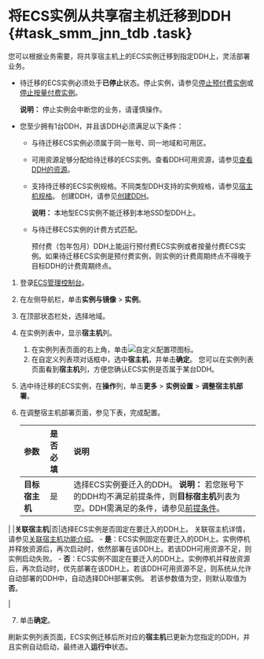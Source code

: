 # 将ECS实例从共享宿主机迁移到DDH {#task_smm_jnn_tdb .task}

您可以根据业务需要，将共享宿主机上的ECS实例迁移到指定DDH上，灵活部署业务。

-   待迁移的ECS实例必须处于**已停止**状态。停止实例，请参见[停止预付费实例](../../cn.zh-CN/实例/管理实例/启动和停止实例.md#section_fdq_nsl_xdb)或[停止按量付费实例](../../cn.zh-CN/实例/管理实例/启动和停止实例.md#section_nz3_l5r_pgb)。

    **说明：** 停止实例会中断您的业务，请谨慎操作。

-   您至少拥有1台DDH，并且该DDH必须满足以下条件：
    -   与待迁移ECS实例必须属于同一账号、同一地域和可用区。
    -   可用资源足够分配给待迁移的ECS实例。查看DDH可用资源，请参见[查看DDH的资源](cn.zh-CN/用户指南/查看DDH资源.md#)。
    -   支持待迁移的ECS实例规格。不同类型DDH支持的实例规格，请参见[宿主机规格](../cn.zh-CN/产品简介/宿主机规格.md#)。 创建DDH，请参见[创建DDH](../cn.zh-CN/快速入门/创建包年包月DDH.md#)。

        **说明：** 本地型ECS实例不能迁移到本地SSD型DDH上。

    -   与待迁移ECS实例的计费方式匹配。

        预付费（包年包月）DDH上能运行预付费ECS实例或者按量付费ECS实例。如果待迁移ECS实例是预付费实例，则实例的计费周期终点不得晚于目标DDH的计费周期终点。


1.  登录[ECS管理控制台](https://ecs.console.aliyun.com)。
2.  在左侧导航栏，单击**实例与镜像** \> **实例**。
3.  在顶部状态栏处，选择地域。
4.  在实例列表中，显示**宿主机**列。 

    1.  在实例列表页面的右上角，单击![自定义配置项](http://static-aliyun-doc.oss-cn-hangzhou.aliyuncs.com/assets/img/6633/15651010631350_zh-CN.png)图标。
    2.  在自定义列表项对话框中，选中**宿主机**，并单击**确定**。
    您可以在实例列表页面看到**宿主机**列，方便您确认ECS实例是否属于某台DDH。

5.  选中待迁移的ECS实例，在**操作**列，单击**更多** \> **实例设置** \> **调整宿主机部署**。
6.  在调整宿主机部署页面，参见下表，完成配置。 

    |参数|是否必填|说明|
    |:-|:---|:-|
    |**目标宿主机**|是|选择ECS实例要迁入的DDH。 **说明：** 若您账号下的DDH均不满足前提条件，则**目标宿主机**列表为空。DDH需满足的条件，请参见[前提条件](cn.zh-CN/用户指南/在不同DDH之间迁移ECS实例.md#)。

 |
    |**关联宿主机**|否|选择ECS实例是否固定在要迁入的DDH上。 关联宿主机详情，请参见[关联宿主机功能介绍](../cn.zh-CN/产品简介/功能介绍.md#table_r8f_zcv_448)。     -   **是**：ECS实例固定在要迁入的DDH上。实例停机并释放资源后，再次启动时，依然部署在该DDH上。若该DDH可用资源不足，则实例启动失败。
    -   **否**：ECS实例不固定在要迁入的DDH上。实例停机并释放资源后，再次启动时，优先部署在该DDH上。若该DDH可用资源不足，则系统从允许自动部署的DDH中，自动选择DDH部署实例。
 若该参数值为空，则默认取值为**否**。

 |

7.  单击**确定**。

刷新实例列表页面，ECS实例迁移后所对应的**宿主机**已更新为您指定的DDH，并且实例自动启动，最终进入**运行中**状态。

